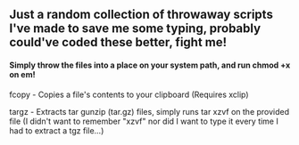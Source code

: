 ## Just a random collection of throwaway scripts I've made to save me some typing, probably could've coded these better, fight me!
#### Simply throw the files into a place on your system path, and run chmod +x on em!

fcopy - Copies a file's contents to your clipboard (Requires xclip)

targz - Extracts tar gunzip (tar.gz) files, simply runs tar xzvf on the provided file (I didn't want to remember "xzvf" nor did I want to type it every time I had to extract a tgz file...)
